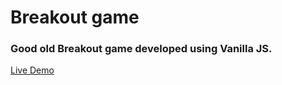 # Breakout game

### Good old Breakout game developed using Vanilla JS. 

[Live Demo](https://danpora.github.io/breakout-game)


